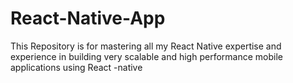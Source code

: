 # React-Native-App
This Repository is for mastering all my  React Native expertise and experience in building very scalable and high performance mobile applications using React -native
